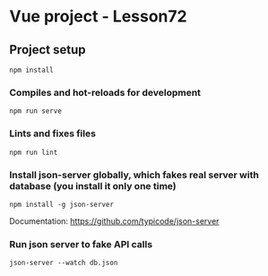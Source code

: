 # Vue project - Lesson72

## Project setup

```
npm install
```

### Compiles and hot-reloads for development

```
npm run serve
```

### Lints and fixes files

```
npm run lint
```

### Install json-server globally, which fakes real server with database (you install it only one time)

```
npm install -g json-server
```

Documentation: https://github.com/typicode/json-server

### Run json server to fake API calls

```
json-server --watch db.json
```
